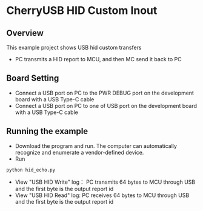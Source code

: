 # CherryUSB HID Custom Inout

## Overview

This example project shows USB hid custom transfers

- PC transmits a HID report to MCU,  and then MC send it back to PC

## Board Setting

- Connect a USB port on PC to the PWR DEBUG port on the development board with a USB Type-C cable
- Connect a USB port on PC to one of USB port on the development board with a USB Type-C cable

## Running the example

- Download the program and run. The computer can automatically recognize and enumerate a vendor-defined device.
- Run
```
python hid_echo.py
```
- View  "USB HID Write" log： PC transmits 64 bytes to MCU through USB and the first byte is the output report id
- View "USB HID Read" log: PC receives 64 bytes to MCU through USB and the first byte is the output report id
